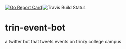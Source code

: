 [![Go Report Card](https://goreportcard.com/badge/github.com/zorawar87/trin-event-bot)](https://goreportcard.com/report/github.com/zorawar87/trin-event-bot)
![Travis Build Status](https://travis-ci.org/zorawar87/trin-event-bot.svg?branch=master)
# trin-event-bot
a twitter bot that tweets events on trinity college campus
